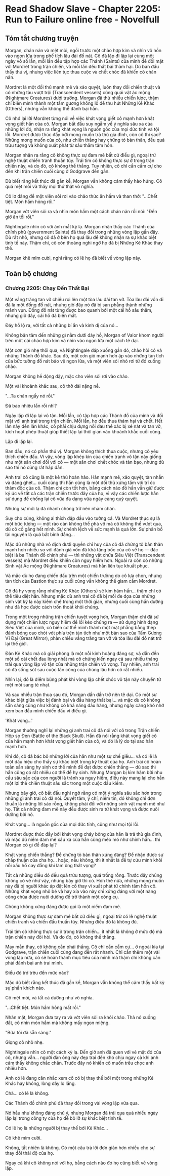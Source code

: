 # Read Shadow Slave - Chapter 2205: Run to Failure online free - Novelfull

## Tóm tắt chương truyện

Morgan, chán nản và mệt mỏi, ngồi trước một chảo hợp kim và nhìn vô hồn vào ngọn lửa trong phế tích lâu đài đổ nát. Cô đã lặp đi lặp lại cùng một ngày vô số lần, mỗi lần đều tập hợp các Thánh (Saints) của mình để đối mặt với Mordret trong trận chiến, và mỗi lần đều thất bại thảm hại. Dù ban đầu thấy thú vị, nhưng việc liên tục thua cuộc và chết chóc đã khiến cô chán nản.

Mordret là một đối thủ mạnh mẽ và xảo quyệt, luôn thay đổi chiến thuật và có những tàu vượt trội (Transcendent vessels) cùng quái vật ác mộng (Nightmare Creatures) dưới trướng. Morgan đã thử nhiều chiến lược, thậm chí biến mình thành một tấm gương khổng lồ để thu hút Những Kẻ Khác (Others), nhưng vẫn không thể đánh bại hắn.

Cô nhớ lại lời Mordret từng nói về việc khát vọng giết cô mạnh hơn khát vọng giết hắn của cô. Morgan bắt đầu suy ngẫm về ý nghĩa sâu xa của những lời đó, nhận ra rằng khát vọng là nguồn gốc của mọi đức tính và tội lỗi. Mordret được thúc đẩy bởi mong muốn trả thù gia đình, còn cô thì sao? Những mong muốn của cô, như chiến thắng hay chứng tỏ bản thân, đều quá trừu tượng và không xuất phát từ sâu thẳm tâm hồn.

Morgan nhận ra rằng cô không thực sự đam mê bất cứ điều gì, ngoại trừ nghệ thuật chiến tranh thuần túy. Trái tim cô không thực sự ở trong trận chiến này, và do đó, cô không thể thắng. Tuy nhiên, cô chỉ cần cầm cự cho đến khi trận chiến cuối cùng ở Godgrave đến gần.

Dù biết rằng kết thúc đã gần kề, Morgan vẫn không cảm thấy hào hứng. Cô quá mệt mỏi và thấy mọi thứ thật vô nghĩa.

Cô lơ đãng để một viên sỏi rơi vào chảo thức ăn hầm và than thở: "...Chết tiệt. Món hầm hỏng rồi."

Morgan vớt viên sỏi ra và nhìn món hầm một cách chán nản rồi nói: "Đến giờ ăn tối rồi."

Nightingale nhìn cô với ánh mắt kỳ lạ. Morgan nhận thấy các Thánh của chính phủ (government Saints) đã thay đổi trong những vòng lặp gần đây. Dù rất nhỏ, nhưng cô đã ở bên họ quá lâu để không nhận ra sự khác biệt tinh tế này. Thậm chí, cô còn thoáng nghi ngờ họ đã bị Những Kẻ Khác thay thế.

Morgan khẽ mỉm cười, nghĩ rằng có lẽ họ đã biết về vòng lặp này.

## Toàn bộ chương

### Chương 2205: Chạy Đến Thất Bại

Một vầng trăng tan vỡ chiếu rọi lên một tòa lâu đài tan vỡ. Tòa lâu đài vốn dĩ đã là một đống đổ nát, nhưng giờ đây nó đã bị san phẳng thành những mảnh vụn. Đống đổ nát từng được bao quanh bởi một cái hồ sâu thẳm, nhưng giờ đây, cái hồ đã biến mất.

Đáy hồ lộ ra, với tất cả những bí ẩn và kinh dị của nó...

Không bận tâm đến những gì nằm dưới đáy hồ, Morgan of Valor khom người trên một cái chảo hợp kim và nhìn vào ngọn lửa một cách tê dại.

Một cơn gió nhẹ thổi qua, và Nightingale đáp xuống gần đó, chào hỏi cô và những Thánh đồ khác. Sau đó, một cơn gió mạnh hơn ập vào những tàn tích của bức tường đổ nát bảo vệ ngọn lửa, và một viên sỏi nhỏ rơi từ đó xuống chảo.

Morgan không hề động đậy, mặc cho viên sỏi rơi vào chảo.

Một vài khoảnh khắc sau, cô thở dài nặng nề.

"...Ta chán ngấy nó rồi."

Đã bao nhiêu lần rồi nhỉ?

Ngày lặp đi lặp lại vô tận. Mỗi lần, cô tập hợp các Thánh đồ của mình và đối mặt với anh trai trong trận chiến. Mỗi lần, họ đều thua thảm hại và chết. Hết lần này đến lần khác, cô phải chịu đựng nỗi đau thể xác bị xé nát và tan vỡ, kích hoạt phép thuật giúp thiết lập lại thời gian vào khoảnh khắc cuối cùng.

Lặp đi lặp lại.

Ban đầu, nó có phần thú vị. Morgan không thích thua cuộc, nhưng cô yêu thích chiến đấu. Vì vậy, vòng lặp khép kín của chiến tranh vô tận này giống như một sân chơi đối với cô — một sân chơi chết chóc và tàn bạo, nhưng dù sao thì nó cũng rất hấp dẫn.

Anh trai cô cũng là một kẻ thù hoàn hảo. Hắn mạnh mẽ, xảo quyệt, tàn nhẫn và đáng ghét... cuối cùng thì hắn cũng là một đối thủ xứng tầm với trí óc thâm độc của cô. Thậm chí còn tốt hơn, bằng cách nào đó hắn vẫn giữ được ký ức về tất cả các trận chiến trước đây của họ, vì vậy các chiến lược hắn sử dụng để chống lại cô vừa đa dạng vừa ngày càng quỷ quyệt.

Nhưng sự mới lạ đã nhanh chóng trở nên nhàm chán.

Suy cho cùng, không ai thích đập đầu vào tường cả. Và Mordret thực sự là một bức tường — một rào cản không thể phá vỡ mà cô không thể vượt qua, dù cô cố gắng hết mình. Sự chênh lệch về sức mạnh là quá lớn. Sự phân bổ tài nguyên là quá bất bình đẳng...

Mặc dù những nhà vô địch dưới quyền chỉ huy của cô đã chứng tỏ bản thân mạnh hơn nhiều so với đánh giá vốn đã khá tâng bốc của cô về họ — đặc biệt là ba Thánh đồ chính phủ — thì những vật chứa Siêu Việt (Transcendent vessels) mà Mordret điều khiển còn nguy hiểm hơn. Ngoài ra còn có những Sinh vật Ác mộng (Nightmare Creatures) mà hắn liên tục khuất phục.

Và mặc dù họ đang chiến đấu trên một chiến trường do cô lựa chọn, nhưng tàn tích của Bastion thực sự cuối cùng vẫn không thể giam cầm Mordret.

Cô đã hy vọng rằng những Kẻ Khác (Others) sẽ kìm hãm hắn... thậm chí có thể tiêu diệt hắn. Nhưng mặc dù anh trai cô đã bị mối đe dọa của những sinh vật kỳ lạ này kiềm chế trong một thời gian, nhưng cuối cùng hắn dường như đã học được cách trốn thoát khỏi chúng.

Trong một trong những trận chiến tuyệt vọng hơn, Morgan thậm chí đã sử dụng một chiến lược nguy hiểm để lôi kéo chúng ra — sử dụng hình dạng Siêu Việt của mình, cô biến cơ thể mình thành một mặt phẳng bằng thép đánh bóng cao chót vót phía trên tàn tích như một bản sao của Tấm Gương Vĩ Đại (Great Mirror), phản chiếu vầng trăng tan vỡ và tòa lâu đài đổ nát trở lại thế giới.

Đàn Kẻ Khác mà cô giải phóng là một nỗi kinh hoàng đáng sợ, và dẫn đến một số cái chết đau lòng nhất mà cô chứng kiến ngay cả sau nhiều tháng trải qua vòng lặp vô tận của những trận chiến vô vọng. Tuy nhiên, anh trai cô đã sống sót sau cuộc tấn công của chúng lâu hơn cô rất nhiều.

Nhìn lại, đó là điểm bùng phát khi vòng lặp chết chóc vô tận này chuyển từ mệt mỏi sang tẻ nhạt.

Và sau nhiều trận thua sau đó, Morgan dần dần trở nên tê dại. Có một sự khác biệt giữa việc bị đánh bại và đầu hàng thất bại... và mặc dù cô không sẵn sàng cũng như không có khả năng đầu hàng, nhưng ngày càng khó nhớ xem ban đầu mình chiến đấu vì điều gì.

'Khát vọng...'

Morgan thường nghĩ lại những gì anh trai cô đã nói với cô trong Trận chiến Hộp sọ Đen (Battle of the Black Skull). Hắn đã nói rằng khát vọng giết cô của hắn mạnh hơn khát vọng giết hắn của cô, và đó là lý do tại sao hắn mạnh hơn.

Khi đó, cô đã bác bỏ những lời của hắn như một sự chế giễu... và có lẽ là một dấu hiệu cho thấy sự khác biệt trong kỹ thuật của họ. Anh trai cô hoàn toàn sẵn sàng hy sinh cơ thể mình để đạt được chiến thắng — dù sao thì hắn cũng có rất nhiều cơ thể để hy sinh. Nhưng Morgan bị kìm hãm bởi nhu cầu sâu sắc của con người là tránh xa nguy hiểm, điều này mang lại cho hắn một lợi thế chiến thuật sâu sắc trong một cuộc đấu kiếm.

Nhưng bây giờ, cô bắt đầu nghi ngờ rằng có một ý nghĩa sâu sắc hơn trong những gì anh trai cô đã nói. Quyết tâm, ý chí, niềm tin, đó không chỉ đơn thuần là những lời sáo rỗng, không phải đối với những sinh vật mạnh mẽ như họ. Tất cả những đam mê này đều được sinh ra từ khát vọng và được nuôi dưỡng bởi nó.

Khát vọng... là nguồn gốc của mọi đức tính, cũng như mọi tội lỗi.

Mordret được thúc đẩy bởi khát vọng cháy bỏng của hắn là trả thù gia đình, và mặc dù niềm đam mê xấu xa của hắn cũng méo mó như chính hắn... thì Morgan có gì để đáp lại?

Khát vọng chiến thắng? Để chứng tỏ bản thân xứng đáng? Để nhận được sự chấp thuận của cha họ... hoặc, nếu không, thì ít nhất là để tự cứu mình khỏi nỗi xấu hổ cay đắng khi làm ông thất vọng?

Tất cả những điều đó đều quá trừu tượng, quá trống rỗng. Trước đây chúng không có vẻ như vậy, nhưng bây giờ thì có. Hơn thế nữa, những mong muốn này đã bị người khác áp đặt lên cô thay vì xuất phát từ chính tâm hồn cô. Những khát vọng nhỏ bé và hay xía vào này chỉ xứng đáng với một nàng công chúa được nuôi dưỡng để trở thành một công cụ.

Chúng không xứng đáng được gọi là một niềm đam mê.

Morgan không thực sự đam mê bất cứ điều gì, ngoại trừ có lẽ nghệ thuật chiến tranh và chiến đấu thuần túy. Nhưng điều đó là không đủ.

Trái tim cô không thực sự ở trong trận chiến... ít nhất là không ở mức độ mà trận chiến này đòi hỏi. Và do đó, cô không thể thắng.

May mắn thay, cô không cần phải thắng. Cô chỉ cần cầm cự... ở ngoài kia tại Godgrave, trận chiến cuối cùng đang đến rất nhanh. Chỉ cần thêm một vài vòng lặp nữa, cô sẽ hoàn thành mục tiêu của mình mà thậm chí không cần phải đánh bại anh trai mình.

Điều đó trớ trêu đến mức nào?

Mặc dù biết rằng kết thúc đã gần kề, Morgan vẫn không thể cảm thấy bất kỳ sự phấn khích nào.

Cô mệt mỏi, và tất cả dường như vô nghĩa.

"...Chết tiệt. Món hầm hỏng mất rồi."

Nhăn mặt, Morgan đưa tay ra và vớt viên sỏi ra khỏi chảo. Thả nó xuống đất, cô nhìn món hầm mà không mấy ngon miệng.

"Bữa tối đã sẵn sàng."

Giọng cô nhỏ nhẹ.

Nightingale nhìn cô một cách kỳ lạ. Đến giờ anh đã quen với vẻ mặt đó của cô, nhưng vẫn... người đàn ông này đẹp trai đến khó chịu ngay cả khi anh cảm thấy không chắc chắn. Trước đây nó khiến cô muốn trêu chọc anh nhiều hơn.

Anh có lẽ đang cân nhắc xem cô có bị thay thế bởi một trong những Kẻ Khác hay không, lòng đầy lo lắng.

Chà... có lẽ là không.

Các Thánh đồ chính phủ đã thay đổi trong vài vòng lặp vừa qua.

Nó hầu như không đáng chú ý, nhưng Morgan đã trải qua quá nhiều ngày lặp lại trong công ty của họ để bỏ lỡ sự khác biệt tinh tế.

Có lẽ họ là những người bị thay thế bởi Kẻ Khác...

Cô khẽ mỉm cười.

Không, tất nhiên là không. Có một câu trả lời đơn giản hơn nhiều cho sự thay đổi thái độ của họ.

Ngay cả khi cô không nói với họ, bằng cách nào đó họ cũng biết về vòng lặp.